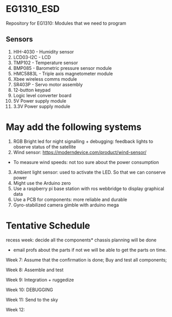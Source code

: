 # EG1310_ESD
Repository for EG1310: Modules that we need to program

## Sensors
1. HIH-4030 - Humidity sensor
2. LCD03-I2C - LCD 
3. TMP102 - Temperature sensor
4. BMP085 - Barometric pressure sensor module
5. HMC5883L - Triple axis magnetometer module
6. Xbee wireless comms module
7. SR403P - Servo motor assembly
8. 12-button keypad
9. Logic level converter board 
10. 5V Power supply module
11. 3.3V Power supply module

# May add the following systems
1. RGB Bright led for night signalling + debugging: feedback lights to observe status of the satellite
2. Wind sensor: https://moderndevice.com/product/wind-sensor/
  -   To measure wind speeds: not too sure about the power consumption
3. Ambient light sensor: used to activate the LED. So that we can conserve power
4. Might use the Arduino zero
5. Use a raspberry pi base station with ros webbridge to display graphical data
6. Use a PCB for components: more reliable and durable
7. Gyro-stabilized camera gimble with arduino mega


# Tentative Schedule
recess week:
decide all the components*	chassis planning will be done
- email profs about the parts if not we will be able to get the parts on time.

Week 7:
Assume that the confirmation is done; Buy and test all components;

Week 8:
Assemble and test

Week 9:
Integration + ruggedize

Week 10:
DEBUGGING

Week 11:
Send to the sky

Week 12:
